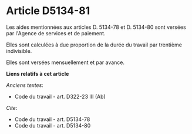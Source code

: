 # Article D5134-81

Les aides mentionnées aux articles D. 5134-78 et D. 5134-80 sont versées par l'Agence de services et de paiement. 

Elles sont calculées à due proportion de la durée du travail par trentième indivisible. 

Elles sont versées mensuellement et par avance.

**Liens relatifs à cet article**

_Anciens textes_:

  - Code du travail - art. D322-23 III (Ab)

_Cite_:

  - Code du travail - art. D5134-78
  - Code du travail - art. D5134-80
